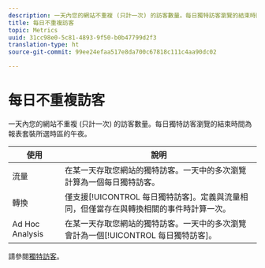 ```yaml
---
description: 一天內您的網站不重複 (只計一次) 的訪客數量。每日獨特訪客瀏覽的結束時間為報表套裝所選時區的午夜。
title: 每日不重複訪客
topic: Metrics
uuid: 31cc98e0-5c81-4893-9f50-b0b47799d2f3
translation-type: ht
source-git-commit: 99ee24efaa517e8da700c67818c111c4aa90dc02

---
```



# 每日不重複訪客

一天內您的網站不重複 (只計一次) 的訪客數量。每日獨特訪客瀏覽的結束時間為報表套裝所選時區的午夜。

| 使用 | 說明 |
|---|---|
| 流量 | 在某一天存取您網站的獨特訪客。一天中的多次瀏覽計算為一個每日獨特訪客。 |
| 轉換 | 僅支援[!UICONTROL 每日獨特訪客]。定義與流量相同，但僅當存在與轉換相關的事件時計算一次。 |
| Ad Hoc Analysis | 在某一天存取您網站的獨特訪客。一天中的多次瀏覽會計為一個[!UICONTROL 每日獨特訪客]。 |

請參閱[獨特訪客](/help/components/c-variables/c-metrics/metrics-unique-visitors.md)。
